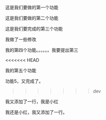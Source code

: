 这是我们要做的第一个功能

这是我们要做的第二个功能

这是我们要完成的第三个功能

我做了一些修改

我的第四个功能。。。。。。我要提出第三

<<<<<<< HEAD



我的第五个功能

功能5，又完成了。
>>>>>>> dev

我又添加了一行，我是小红

我还是小红，我又添加了一行。
